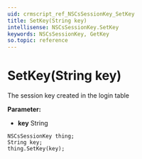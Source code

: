 ```yaml
---
uid: crmscript_ref_NSCsSessionKey_SetKey
title: SetKey(String key)
intellisense: NSCsSessionKey.SetKey
keywords: NSCsSessionKey, GetKey
so.topic: reference
---
```


# SetKey(String key)

The session key created in the login table

**Parameter:** 
 - **key** String

```crmscript
NSCsSessionKey thing;
String key;
thing.SetKey(key);
```


